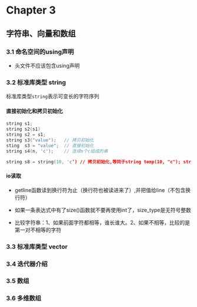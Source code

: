 # Chapter 3

## 字符串、向量和数组

### 3.1 命名空间的using声明

- 头文件不应该包含using声明

### 3.2 标准库类型 string

标准库类型`string`表示可变长的字符序列

#### 直接初始化和拷贝初始化

```cpp
string s1;
string s2(s1)
string s2 = s1;
string s3("value");   // 拷贝初始化
sting  s3 = "value";  // 直接初始化
string s4(n, 'c');    // 连续n个c组成的串

string s8 = string(10, 'c‘) // 拷贝初始化,等同于string temp(10, "c"); string s8 = temp;
```

#### io读取

- getline函数读到换行符为止（换行符也被读进来了）,并把值给line（不包含换行符）

- 如果一条表达式中有了size()函数就不要再使用int了，size_type是无符号整数

- 比较字符串：1、如果前面字符都相等，谁长谁大。2、如果不相等，比较的是第一对不相等的字符

### 3.3 标准库类型 vector

### 3.4 迭代器介绍

### 3.5 数组

### 3.6 多维数组
